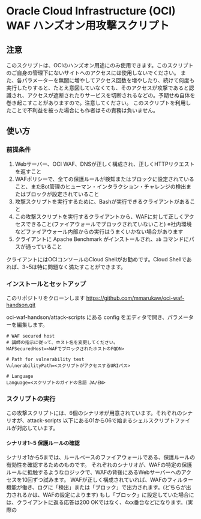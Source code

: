 # Oracle Cloud Infrastructure (OCI) WAF ハンズオン用攻撃スクリプト

## 注意
このスクリプトは、OCIのハンズオン用途にのみ使用できます。このスクリプトのご自身の管理下にないサイトへのアクセスには使用しないでください。
また、各パラメーターを無闇に増やしてアクセス回数を増やしたり、続けて何度も実行したりすると、たとえ意図していなくても、そのアクセスが攻撃であると認識され、アクセスが遮断されたりサービスを切断されるなどの。予期せぬ自体を巻き起こすことがありますので。注意してください。
このスクリプトを利用したことで不利益を被った場合にも作者はその責務は負いません。

## 使い方
### 前提条件
1. Webサーバー、OCI WAF、DNSが正しく構成され、正しくHTTPリクエストを返すこと
1. WAFポリシーで、全ての保護ルールが検知またはブロックに設定されていること、またBot管理のヒューマン・インタラクション・チャレンジの検出またはブロックが設定されていること
1. 攻撃スクリプトを実行するために、Bashが実行できるクライアントがあること
1. この攻撃スクリプトを実行するクライアントから、WAFに対して正しくアクセスできること(ファイアウォールでブロックされていないこと) ※社内環境などファイアウォール内部からの実行はうまくいかない場合があります
1. クライアントに Apache Benchmark がインストールされ、```ab``` コマンドにパスが通っていること

クライアントにはOCIコンソールのCloud Shellがお勧めです。Cloud Shellであれば、3~5は特に問題なく満たすことができます。

### インストールとセットアップ
このリポジトリをクローンします
https://github.com/mmarukaw/oci-waf-handson.git

oci-waf-handson/attack-scripts にある config をエディタで開き、パラメーターを編集します。

```
# WAF secured host
# 講師の指示に従って、ホスト名を変更してください。
WAFSecuredHost=<WAFでブロックされたホストのFQDN>

# Path for vulnerability test
VulnerabilityPath=<スクリプトがアクセスするURIパス>

# Language
Language=<スクリプトのガイドの言語 JA/EN>
```

### スクリプトの実行
この攻撃スクリプトには、6個のシナリオが用意されています。それぞれのシナリオが、attack-scripts 以下にある01から06で始まるシェルスクリプトファイルが対応しています。

#### シナリオ1~5 保護ルールの確認
シナリオ1から5までは、ルールベースのファイアウォールである、保護ルールの有効性を確認するためのものです。
それぞれのシナリオが、WAFの特定の保護ルールに抵触するようなロジックで、WAFの背後にあるWebサーバーへのアクセスを10回ずつ試みます。
WAFが正しく構成されていれば、WAFのフィルター機能が働き、ログに「検出」または「ブロック」で出力されます。(どちらが出力されるかは、WAFの設定によります)
もし「ブロック」に設定していた場合には、クライアントに返る応答は200 OKではなく、4xx番台などになります。(実際の
